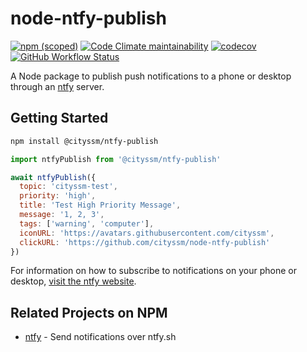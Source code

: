 # node-ntfy-publish

[![npm (scoped)](https://img.shields.io/npm/v/@cityssm/ntfy-publish)](https://www.npmjs.com/package/@cityssm/ntfy-publish)
[![Code Climate maintainability](https://img.shields.io/codeclimate/maintainability/cityssm/node-ntfy-publish)](https://codeclimate.com/github/cityssm/node-ntfy-publish)
[![codecov](https://codecov.io/gh/cityssm/node-ntfy-publish/branch/main/graph/badge.svg?token=2WG6ZIYQXS)](https://codecov.io/gh/cityssm/node-ntfy-publish)
[![GitHub Workflow Status](https://img.shields.io/github/actions/workflow/status/cityssm/node-ntfy-publish/coverage.yml?branch=main)](https://github.com/cityssm/node-ntfy-publish/actions/workflows/coverage.yml)

A Node package to publish push notifications to a phone or desktop
through an [ntfy](https://ntfy.sh/) server.

## Getting Started

```bash
npm install @cityssm/ntfy-publish
```

```javascript
import ntfyPublish from '@cityssm/ntfy-publish'

await ntfyPublish({
  topic: 'cityssm-test',
  priority: 'high',
  title: 'Test High Priority Message',
  message: '1, 2, 3',
  tags: ['warning', 'computer'],
  iconURL: 'https://avatars.githubusercontent.com/cityssm',
  clickURL: 'https://github.com/cityssm/node-ntfy-publish'
})
```

For information on how to subscribe to notifications on your phone or desktop,
[visit the ntfy website](https://ntfy.sh/).

## Related Projects on NPM

- [ntfy](https://www.npmjs.com/package/ntfy) - Send notifications over ntfy.sh
